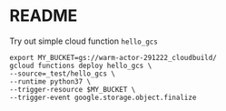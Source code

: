 # README

Try out simple cloud function `hello_gcs`

```
export MY_BUCKET=gs://warm-actor-291222_cloudbuild/
gcloud functions deploy hello_gcs \
--source=_test/hello_gcs \
--runtime python37 \
--trigger-resource $MY_BUCKET \
--trigger-event google.storage.object.finalize

```